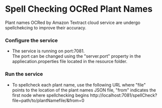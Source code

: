# Spell Checking OCRed Plant Names

Plant names OCRed by Amazon Textract cloud service are undergo spellchekcing to improve their accuracy.

### Configure the service

* The service is running on port:7081.\
The port can be changed using the "server.port" property in the appliecation.properties file located in the resource folder.


### Run the service

* To spellcheck each plant name, use the following URL where "file" points to the location of the plant names JSON file, "from" indicates the first node where spellchecking begins
http://localhost:7081/spellCheck?file=path/to/plantNamefile/&from=0
